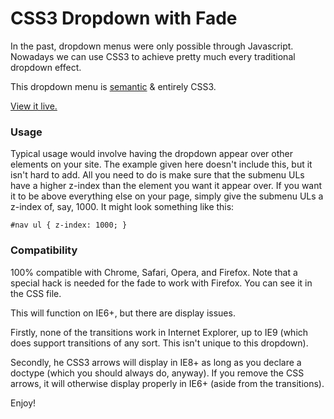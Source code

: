 CSS3 Dropdown with Fade
========================

In the past, dropdown menus were only possible through Javascript. Nowadays we can use CSS3 to achieve pretty much every traditional dropdown effect.

This dropdown menu is [semantic][sem] & entirely CSS3.

[View it live.][sbc]

[sem]: http://en.wikipedia.org/wiki/Semantic_Web "Semantic Web"
[sbc]: http://jmeas.com/projects/git/dd1/menu.html  "CSS3 Dropdown with Fade"

### Usage

Typical usage would involve having the dropdown appear over other elements on your site. The example given here doesn't include this, but it isn't hard to add.
All you need to do is make sure that the submenu ULs have a higher z-index than the element you want it appear over. If you want it to be above everything else on your page, simply give the submenu ULs a z-index of, say, 1000. It might look something like this:

	#nav ul { z-index: 1000; }

### Compatibility

100% compatible with Chrome, Safari, Opera, and Firefox. Note that a special hack is needed for the fade to work with Firefox. You can see it in the CSS file.

This will function on IE6+, but there are display issues.

Firstly, none of the transitions work in Internet Explorer, up to IE9 (which does support transitions of any sort. This isn't unique to this dropdown).

Secondly, he CSS3 arrows will display in IE8+ as long as you declare a doctype (which you should always do, anyway). If you remove the CSS arrows, it will otherwise display properly in IE6+ (aside from the transitions).

Enjoy!
